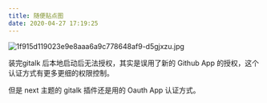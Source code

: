 ```yaml
---
title: 随便贴点图
date: 2020-04-27 17:19:25
---
```

![1f915d119023e9e8aaa6a9c778648af9-d5gjxzu.jpg](http://ww1.sinaimg.cn/large/64bd01b4ly1ge9b1ocqc9j20p00goatb.jpg)

装完gitalk 后本地启动后无法授权，其实是误用了新的 Github App 的授权，这个认证方式有更多更细的权限控制。

但是 next 主题的 gitalk 插件还是用的 Oauth App 认证方式。